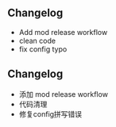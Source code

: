 ## Changelog
- Add mod release workflow
- clean code
- fix config typo

## Changelog
- 添加 mod release workflow
- 代码清理
- 修复config拼写错误
